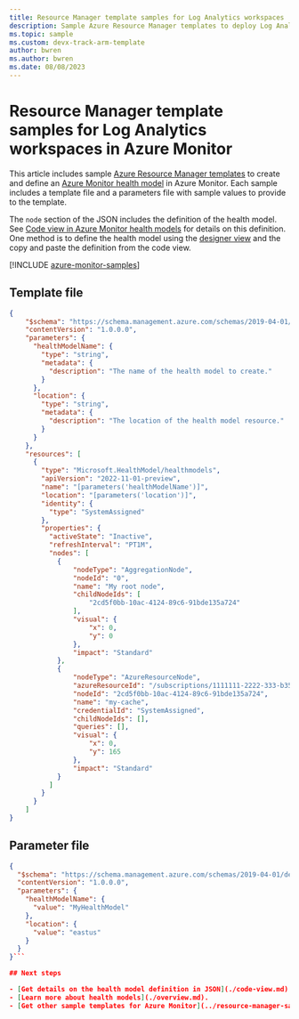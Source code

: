 ```yaml
---
title: Resource Manager template samples for Log Analytics workspaces
description: Sample Azure Resource Manager templates to deploy Log Analytics workspaces and configure data sources in Azure Monitor.
ms.topic: sample
ms.custom: devx-track-arm-template
author: bwren
ms.author: bwren
ms.date: 08/08/2023
---
```


# Resource Manager template samples for Log Analytics workspaces in Azure Monitor

This article includes sample [Azure Resource Manager templates](../../azure-resource-manager/templates/syntax.md) to create and define an [Azure Monitor health model](./overview.md) in Azure Monitor. Each sample includes a template file and a parameters file with sample values to provide to the template.

The `node` section of the JSON includes the definition of the health model. See [Code view in Azure Monitor health models](./code-view.md) for details on this definition. One method is to define the health model using the [designer view](./designer-view.md) and the copy and paste the definition from the code view.

[!INCLUDE [azure-monitor-samples](../../../includes/azure-monitor-resource-manager-samples.md)]

## Template file

```json
{
    "$schema": "https://schema.management.azure.com/schemas/2019-04-01/deploymentTemplate.json#",
    "contentVersion": "1.0.0.0",
    "parameters": {
      "healthModelName": {
        "type": "string",
        "metadata": {
          "description": "The name of the health model to create."
        }
      },
      "location": {
        "type": "string",
        "metadata": {
          "description": "The location of the health model resource."
        }
      }
    },
    "resources": [
      {
        "type": "Microsoft.HealthModel/healthmodels",
        "apiVersion": "2022-11-01-preview",
        "name": "[parameters('healthModelName')]",
        "location": "[parameters('location')]",
        "identity": {
          "type": "SystemAssigned"
        },
        "properties": {
          "activeState": "Inactive",
          "refreshInterval": "PT1M",
          "nodes": [
            {
                "nodeType": "AggregationNode",
                "nodeId": "0",
                "name": "My root node",
                "childNodeIds": [
                    "2cd5f0bb-10ac-4124-89c6-91bde135a724"
                ],
                "visual": {
                    "x": 0,
                    "y": 0
                },
                "impact": "Standard"
            },
            {
                "nodeType": "AzureResourceNode",
                "azureResourceId": "/subscriptions/1111111-2222-333-b352-828cbd55d6f4/resourceGroups/my-rg/providers/Microsoft.Cache/Redis/my-cache",
                "nodeId": "2cd5f0bb-10ac-4124-89c6-91bde135a724",
                "name": "my-cache",
                "credentialId": "SystemAssigned",
                "childNodeIds": [],
                "queries": [],
                "visual": {
                    "x": 0,
                    "y": 165
                },
                "impact": "Standard"
            }
          ]
        }
      }
    ]
}
```

## Parameter file

```json
{
  "$schema": "https://schema.management.azure.com/schemas/2019-04-01/deploymentParameters.json#",
  "contentVersion": "1.0.0.0",
  "parameters": {
    "healthModelName": {
      "value": "MyHealthModel"
    },
    "location": {
      "value": "eastus"
    }
  }
}```

## Next steps

- [Get details on the health model definition in JSON](./code-view.md)
- [Learn more about health models](./overview.md).
- [Get other sample templates for Azure Monitor](../resource-manager-samples.md).
